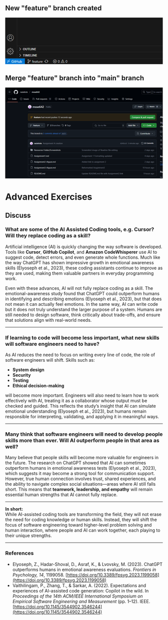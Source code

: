 ## New "feature" branch created 
![alt text](./Resources/image-7.png)


## Merge "feature" branch into "main" branch
![alt text](./Resources/image-8.png)

# Advanced Exercises

## Discuss

### What are some of the AI Assisted Coding tools, e.g. Cursor? Will they replace coding as a skill?

Artificial intelligence (AI) is quickly changing the way software is developed. Tools like **Cursor**, **GitHub Copilot**, and **Amazon CodeWhisperer** use AI to suggest code, detect errors, and even generate whole functions. Much like the way ChatGPT has shown impressive growth in emotional awareness skills (Elyoseph et al., 2023), these coding assistants continue to improve as they are used, making them valuable partners in everyday programming work.

Even with these advances, AI will not fully replace coding as a skill. The emotional-awareness study found that ChatGPT could outperform humans in identifying and describing emotions (Elyoseph et al., 2023), but that does not mean it can actually feel emotions. In the same way, AI can write code but it does not truly understand the larger purpose of a system. Humans are still needed to design software, think critically about trade-offs, and ensure that solutions align with real-world needs.

---

### If learning to code will become less important, what new skills will software engineers need to have?

As AI reduces the need to focus on writing every line of code, the role of software engineers will shift. Skills such as:

- **System design**
- **Security**
- **Testing**
- **Ethical decision-making**

will become more important. Engineers will also need to learn how to work effectively with AI, treating it as a collaborator whose output must be checked and guided. This reflects the study’s insight that AI can simulate emotional understanding (Elyoseph et al., 2023), but humans remain responsible for interpreting, validating, and applying it in meaningful ways.

---

### Many think that software engineers will need to develop people skills more than ever. Will AI outperform people in that area as well?

Many believe that people skills will become more valuable for engineers in the future. The research on ChatGPT showed that AI can sometimes outperform humans in emotional awareness tests (Elyoseph et al., 2023), which suggests it may become a strong tool for communication support. However, true human connection involves trust, shared experiences, and the ability to navigate complex social situations—areas where AI still falls short. This means that **teamwork, leadership, and empathy** will remain essential human strengths that AI cannot fully replace.

---

**In short:**  
While AI-assisted coding tools are transforming the field, they will not erase the need for coding knowledge or human skills. Instead, they will shift the focus of software engineering toward higher-level problem solving and human interaction, where people and AI can work together, each playing to their unique strengths.

---

### References

- Elyoseph, Z., Hadar-Shoval, D., Asraf, K., & Lvovsky, M. (2023). ChatGPT outperforms humans in emotional awareness evaluations. *Frontiers in Psychology, 14*, 1199058. [https://doi.org/10.3389/fpsyg.2023.1199058](https://doi.org/10.3389/fpsyg.2023.1199058)
- Vaithilingam, P., Zhang, T., & Sarkar, A. (2022). Expectations and experiences of AI-assisted code generation: Copilot in the wild. In *Proceedings of the 14th ACM/IEEE International Symposium on Empirical Software Engineering and Measurement* (pp. 1–12). IEEE. [https://doi.org/10.1145/3544902.3546244](https://doi.org/10.1145/3544902.3546244)